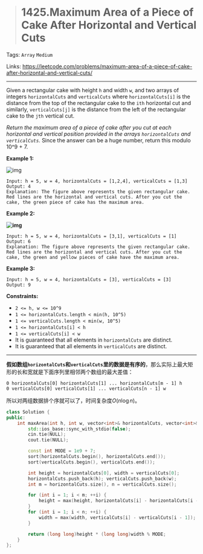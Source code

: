 > # 1425.Maximum Area of a Piece of Cake After Horizontal and Vertical Cuts

Tags: `Array` `Medium`

Links: https://leetcode.com/problems/maximum-area-of-a-piece-of-cake-after-horizontal-and-vertical-cuts/

----

Given a rectangular cake with height `h` and width `w`, and two arrays of integers `horizontalCuts` and `verticalCuts` where `horizontalCuts[i]` is the distance from the top of the rectangular cake to the `ith` horizontal cut and similarly, `verticalCuts[j]` is the distance from the left of the rectangular cake to the `jth` vertical cut.

*Return the maximum area of a piece of cake after you cut at each horizontal and vertical position provided in the arrays `horizontalCuts` and `verticalCuts`.* Since the answer can be a huge number, return this modulo 10^9 + 7.

 

**Example 1:**

![img](https://assets.leetcode.com/uploads/2020/05/14/leetcode_max_area_2.png)

```
Input: h = 5, w = 4, horizontalCuts = [1,2,4], verticalCuts = [1,3]
Output: 4 
Explanation: The figure above represents the given rectangular cake. Red lines are the horizontal and vertical cuts. After you cut the cake, the green piece of cake has the maximum area.
```

**Example 2:**

**![img](https://assets.leetcode.com/uploads/2020/05/14/leetcode_max_area_3.png)**

```
Input: h = 5, w = 4, horizontalCuts = [3,1], verticalCuts = [1]
Output: 6
Explanation: The figure above represents the given rectangular cake. Red lines are the horizontal and vertical cuts. After you cut the cake, the green and yellow pieces of cake have the maximum area.
```

**Example 3:**

```
Input: h = 5, w = 4, horizontalCuts = [3], verticalCuts = [3]
Output: 9
```

 

**Constraints:**

- `2 <= h, w <= 10^9`
- `1 <= horizontalCuts.length < min(h, 10^5)`
- `1 <= verticalCuts.length < min(w, 10^5)`
- `1 <= horizontalCuts[i] < h`
- `1 <= verticalCuts[i] < w`
- It is guaranteed that all elements in `horizontalCuts` are distinct.
- It is guaranteed that all elements in `verticalCuts` are distinct.

-----

**假如数组`horizontalCuts`和`verticalCuts`里的数据是有序的**，那么实际上最大矩形的长和宽就是下面序列里相邻两个数组的最大差值：

```
0 horizontalCuts[0] horizontalCuts[1] ... horizontalCuts[m - 1] h
0 verticalCuts[0] verticalCuts[1] ... verticalCuts[n - 1] w
```

所以对两组数据排个序就可以了，时间复杂度$O(n \log n)$。

```c++
class Solution {
public:
    int maxArea(int h, int w, vector<int>& horizontalCuts, vector<int>& verticalCuts) {
        std::ios_base::sync_with_stdio(false);
        cin.tie(NULL);
        cout.tie(NULL);

        const int MODE = 1e9 + 7;
        sort(horizontalCuts.begin(), horizontalCuts.end());
        sort(verticalCuts.begin(), verticalCuts.end());

        int height = horizontalCuts[0], width = verticalCuts[0];
        horizontalCuts.push_back(h); verticalCuts.push_back(w);
        int m = horizontalCuts.size(), n = verticalCuts.size();

        for (int i = 1; i < m; ++i) {
            height = max(height, horizontalCuts[i] - horizontalCuts[i - 1]);
        }
        for (int i = 1; i < n; ++i) {
            width = max(width, verticalCuts[i] - verticalCuts[i - 1]);
        }

        return (long long)height * (long long)width % MODE;
    }
};
```

